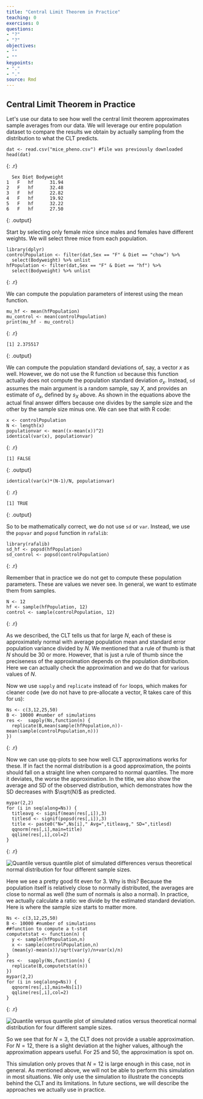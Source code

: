 ```yaml
---
title: "Central Limit Theorem in Practice"
teaching: 0
exercises: 0
questions:
- "?"
- "?"
objectives:
- ""
- ""
keypoints:
- "."
- "."
source: Rmd
---
```










## Central Limit Theorem in Practice

Let's use our data to see how well the central limit theorem approximates sample averages from our data. We will leverage our entire population dataset to compare the results we obtain by actually sampling from the distribution to what the CLT predicts.




~~~
dat <- read.csv("mice_pheno.csv") #file was previously downloaded
head(dat)
~~~
{: .r}



~~~
  Sex Diet Bodyweight
1   F   hf      31.94
2   F   hf      32.48
3   F   hf      22.82
4   F   hf      19.92
5   F   hf      32.22
6   F   hf      27.50
~~~
{: .output}

Start by selecting only female mice since males and females have
different weights. We will select three mice from each population.


~~~
library(dplyr)
controlPopulation <- filter(dat,Sex == "F" & Diet == "chow") %>%  
  select(Bodyweight) %>% unlist
hfPopulation <- filter(dat,Sex == "F" & Diet == "hf") %>%  
  select(Bodyweight) %>% unlist
~~~
{: .r}

We can compute the population parameters of interest using the mean function.


~~~
mu_hf <- mean(hfPopulation)
mu_control <- mean(controlPopulation)
print(mu_hf - mu_control)
~~~
{: .r}



~~~
[1] 2.375517
~~~
{: .output}

We can compute the population standard deviations of, say, a vector $x$ as well. However, we do not use the R function `sd` because this function actually does not compute the population standard deviation $\sigma_x$. Instead, `sd` assumes the main argument is a random sample, say $X$, and provides an estimate of $\sigma_x$, defined by $s_X$ above. As shown in the equations above the actual final answer differs because one divides by the sample size and the other by the sample size minus one. We can see that with R code:


~~~
x <- controlPopulation
N <- length(x)
populationvar <- mean((x-mean(x))^2)
identical(var(x), populationvar)
~~~
{: .r}



~~~
[1] FALSE
~~~
{: .output}



~~~
identical(var(x)*(N-1)/N, populationvar)
~~~
{: .r}



~~~
[1] TRUE
~~~
{: .output}

So to be mathematically correct, we do not use `sd` or  `var`. Instead, we use the `popvar` and `popsd` function in `rafalib`:


~~~
library(rafalib)
sd_hf <- popsd(hfPopulation)
sd_control <- popsd(controlPopulation)
~~~
{: .r}

Remember that in practice we do not get to compute these population parameters.
These are values we never see. In general, we want to estimate them from samples. 


~~~
N <- 12
hf <- sample(hfPopulation, 12)
control <- sample(controlPopulation, 12)
~~~
{: .r}

As we described, the CLT tells us that for large $N$, each of these is approximately normal with average population mean and standard error population variance divided by $N$. We mentioned that a rule of thumb is that $N$ should be 30 or more. However, that is just a rule of thumb since the preciseness of the approximation depends on the population distribution. Here we can actually check the approximation and we do that for various values of $N$.

Now we use `sapply` and `replicate` instead of `for` loops, which
makes for cleaner code (we do not have to pre-allocate a vector, R
takes care of this for us):


~~~
Ns <- c(3,12,25,50)
B <- 10000 #number of simulations
res <-  sapply(Ns,function(n) {
  replicate(B,mean(sample(hfPopulation,n))-mean(sample(controlPopulation,n)))
})
~~~
{: .r}

Now we can use qq-plots to see how well CLT approximations works for these. If in fact the normal distribution is a good approximation, the points should fall on a straight line when compared to normal quantiles. The more it deviates, the worse the approximation. In the title, we also show the average and SD of the observed distribution, which demonstrates how the SD decreases with $\sqrt{N}$ as predicted. 


~~~
mypar(2,2)
for (i in seq(along=Ns)) {
  titleavg <- signif(mean(res[,i]),3)
  titlesd <- signif(popsd(res[,i]),3)
  title <- paste0("N=",Ns[i]," Avg=",titleavg," SD=",titlesd)
  qqnorm(res[,i],main=title)
  qqline(res[,i],col=2)
}
~~~
{: .r}

<img src="../figure/08-clt_in_practice-effect_size_qqplot-1.png" title="Quantile versus quantile plot of simulated differences versus theoretical normal distribution for four different sample sizes." alt="Quantile versus quantile plot of simulated differences versus theoretical normal distribution for four different sample sizes." style="display: block; margin: auto;" />

Here we see a pretty good fit even for 3. Why is this? Because the
population itself is relatively close to normally distributed, the
averages are close to normal as well (the sum of normals is also a
normal). In practice, we actually calculate a ratio: we divide by the
estimated standard deviation. Here is where the sample size starts to
matter more. 


~~~
Ns <- c(3,12,25,50)
B <- 10000 #number of simulations
##function to compute a t-stat
computetstat <- function(n) {
  y <- sample(hfPopulation,n)
  x <- sample(controlPopulation,n)
  (mean(y)-mean(x))/sqrt(var(y)/n+var(x)/n)
}
res <-  sapply(Ns,function(n) {
  replicate(B,computetstat(n))
})
mypar(2,2)
for (i in seq(along=Ns)) {
  qqnorm(res[,i],main=Ns[i])
  qqline(res[,i],col=2)
}
~~~
{: .r}

<img src="../figure/08-clt_in_practice-t_test_qqplot-1.png" title="Quantile versus quantile plot of simulated ratios versus theoretical normal distribution for four different sample sizes." alt="Quantile versus quantile plot of simulated ratios versus theoretical normal distribution for four different sample sizes." style="display: block; margin: auto;" />

So we see that for $N=3$, the CLT does not provide a usable
approximation. For $N=12$, there is a slight deviation at the higher
values, although the approximation appears useful. For 25 and 50, the
approximation is spot on.

This simulation only proves that $N=12$ is large enough in this case,
not in general. As mentioned above, we will not be able to perform
this simulation in most situations. We only use the simulation to
illustrate the concepts behind the CLT and its limitations. In future
sections, we will describe the approaches we actually use in practice. 

